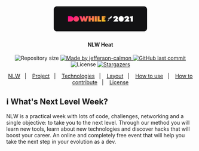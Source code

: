 <h1 align="center">
    <img alt="NLW Heat" title="NLW Heat" src=".github/logo.png" width="250px" />
</h1>
<h4 align="center">NLW Heat </h4>
<p align="center">  
  <img alt="Repository size" src="https://img.shields.io/github/repo-size/jefferson-calmon/nlw-heat-impulse?color=fe3a6d">
    
  <a href="https://www.linkedin.com/in/jeffersoncalmon/">
    <img alt="Made by jefferson-calmon" src="https://img.shields.io/badge/made%20by-Jefferson Calmon-%23fe3a6d">
  </a>
  
  <a href="https://github.com/jefferson-calmon/nlw-heat-impulse/commits/master">
    <img alt="GitHub last commit" src="https://img.shields.io/github/last-commit/jefferson-calmon/nlw-heat-impulse?color=fe3a6d">
  </a>

  <img alt="License" src="https://img.shields.io/badge/license-MIT-brightgreen?color=fe3a6d">

   <a href="https://github.com/jefferson-calmon/nlw-heat-impulse/stargazers">
    <img alt="Stargazers" src="https://img.shields.io/github/stars/jefferson-calmon/nlw-heat-impulse?style=social&color=fe3a6d">
  </a>
</p>

<p align="center">
  <a href="#-nlw">NLW</a>&nbsp;&nbsp;&nbsp;|&nbsp;&nbsp;&nbsp;
  <a href="#-project">Project</a>&nbsp;&nbsp;&nbsp;|&nbsp;&nbsp;&nbsp;
  <a href="#rocket-Technologies">Technologies</a>&nbsp;&nbsp;&nbsp;|&nbsp;&nbsp;&nbsp;
  <a href="#-layout">Layout</a>&nbsp;&nbsp;&nbsp;|&nbsp;&nbsp;&nbsp;
  <a href="#-how-to-use">How to use</a>&nbsp;&nbsp;&nbsp;|&nbsp;&nbsp;&nbsp;
  <a href="#-how-to-contribute">How to contribute</a>&nbsp;&nbsp;&nbsp;|&nbsp;&nbsp;&nbsp;
  <a href="#memo-license">License</a>
</p>

## :information_source: What's Next Level Week?
NLW is a practical week with lots of code, challenges, networking and a single objective: to take you to the next level.
Through our method you will learn new tools, learn about new technologies and discover hacks that will boost your career.
An online and completely free event that will help you take the next step in your evolution as a dev.
